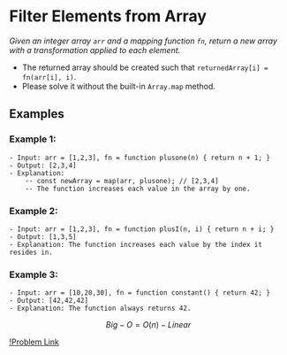 #  Filter Elements from Array

_Given an integer array `arr` and a mapping function `fn`, return a new array with a transformation applied to each element._

- The returned array should be created such that `returnedArray[i] = fn(arr[i], i)`.
- Please solve it without the built-in `Array.map` method.

## Examples

### Example 1:

    - Input: arr = [1,2,3], fn = function plusone(n) { return n + 1; }
    - Output: [2,3,4]
    - Explanation:
        -- const newArray = map(arr, plusone); // [2,3,4]
        -- The function increases each value in the array by one.

### Example 2:

    - Input: arr = [1,2,3], fn = function plusI(n, i) { return n + i; }
    - Output: [1,3,5]
    - Explanation: The function increases each value by the index it resides in.

### Example 3:

    - Input: arr = [10,20,30], fn = function constant() { return 42; }
    - Output: [42,42,42]
    - Explanation: The function always returns 42.

$$Big-O = O(n) - Linear$$

[!Problem Link](https://leetcode.com/problems/apply-transform-over-each-element-in-array/?envType=study-plan-v2&envId=30-days-of-javascript)
